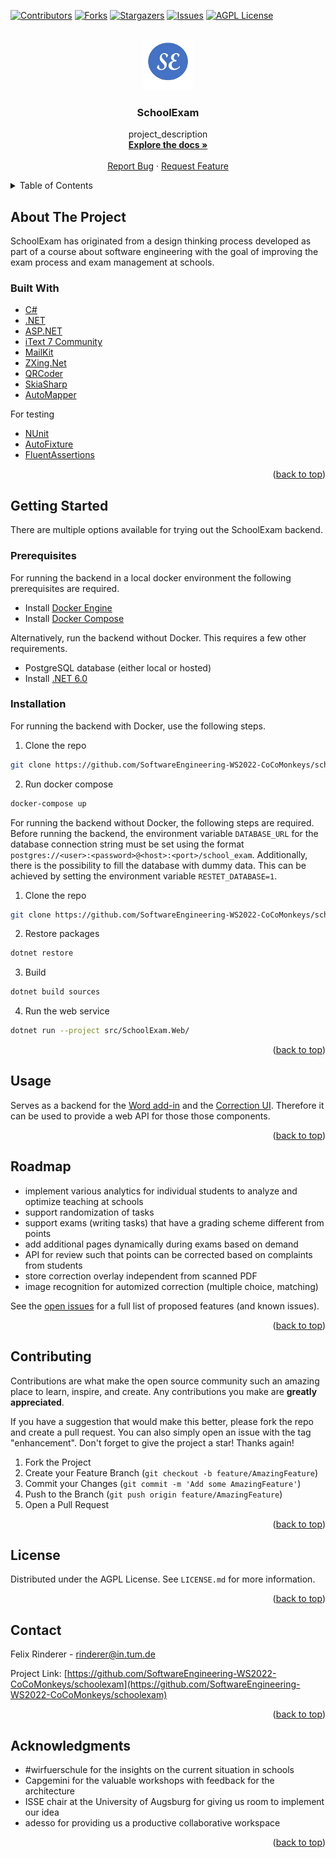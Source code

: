 <div id="top"></div>
<!--
*** Thanks for checking out the Best-README-Template. If you have a suggestion
*** that would make this better, please fork the repo and create a pull request
*** or simply open an issue with the tag "enhancement".
*** Don't forget to give the project a star!
*** Thanks again! Now go create something AMAZING! :D
-->



<!-- PROJECT SHIELDS -->
<!--
*** I'm using markdown "reference style" links for readability.
*** Reference links are enclosed in brackets [ ] instead of parentheses ( ).
*** See the bottom of this document for the declaration of the reference variables
*** for contributors-url, forks-url, etc. This is an optional, concise syntax you may use.
*** https://www.markdownguide.org/basic-syntax/#reference-style-links
-->
[![Contributors][contributors-shield]][contributors-url]
[![Forks][forks-shield]][forks-url]
[![Stargazers][stars-shield]][stars-url]
[![Issues][issues-shield]][issues-url]
[![AGPL License][license-shield]][license-url]


<!-- PROJECT LOGO -->
<br />
<div align="center">
  <a href="https://github.com/SoftwareEngineering-WS2022-CoCoMonkeys/schoolexam">
    <img src="images/selogo2.png" alt="Logo" width="80" height="80">
  </a>

<h3 align="center">SchoolExam</h3>

  <p align="center">
    project_description
    <br />
    <a href="https://github.com/SoftwareEngineering-WS2022-CoCoMonkeys/schoolexam"><strong>Explore the docs »</strong></a>
    <br />
    <br />
    <a href="https://github.com/SoftwareEngineering-WS2022-CoCoMonkeys/
schoolexam/issues">Report Bug</a>
    ·
    <a href="https://github.com/SoftwareEngineering-WS2022-CoCoMonkeys/schoolexam/issues">Request Feature</a>
  </p>
</div>



<!-- TABLE OF CONTENTS -->
<details>
  <summary>Table of Contents</summary>
  <ol>
    <li>
      <a href="#about-the-project">About The Project</a>
      <ul>
        <li><a href="#built-with">Built With</a></li>
      </ul>
    </li>
    <li>
      <a href="#getting-started">Getting Started</a>
      <ul>
        <li><a href="#prerequisites">Prerequisites</a></li>
        <li><a href="#installation">Installation</a></li>
      </ul>
    </li>
    <li><a href="#usage">Usage</a></li>
    <li><a href="#roadmap">Roadmap</a></li>
    <li><a href="#contributing">Contributing</a></li>
    <li><a href="#license">License</a></li>
    <li><a href="#contact">Contact</a></li>
    <li><a href="#acknowledgments">Acknowledgments</a></li>
  </ol>
</details>



<!-- ABOUT THE PROJECT -->

## About The Project

SchoolExam has originated from a design thinking process developed as part of a course about software engineering
with the goal of improving the exam process and exam management at schools.

### Built With

* [C#](https://nextjs.org/)
* [.NET](https://dotnet.microsoft.com/en-us/download/dotnet/6.0)
* [ASP.NET](https://docs.microsoft.com/en-us/aspnet/core/?view=aspnetcore-6.0)
* [iText 7 Community](https://itextpdf.com/en/products/itext-7/itext-7-community)
* [MailKit](https://github.com/jstedfast/MailKit)
* [ZXing.Net](https://github.com/micjahn/ZXing.Net)
* [QRCoder](https://github.com/codebude/QRCoder)
* [SkiaSharp](https://github.com/mono/SkiaSharp)
* [AutoMapper](https://automapper.org/)

For testing

* [NUnit](https://nunit.org/)
* [AutoFixture](https://github.com/AutoFixture/AutoFixture)
* [FluentAssertions](https://fluentassertions.com/)

<p align="right">(<a href="#top">back to top</a>)</p>



<!-- GETTING STARTED -->

## Getting Started

There are multiple options available for trying out the SchoolExam backend.

### Prerequisites

For running the backend in a local docker environment the following prerequisites are required.

- Install [Docker Engine](https://docs.docker.com/engine/install/#server)
- Install [Docker Compose](https://docs.docker.com/compose/install/)

Alternatively, run the backend without Docker. This requires a few other requirements.

- PostgreSQL database (either local or hosted)
- Install [.NET 6.0](https://dotnet.microsoft.com/en-us/download/dotnet/6.0)

### Installation
For running the backend with Docker, use the following steps.
1. Clone the repo
```sh
git clone https://github.com/SoftwareEngineering-WS2022-CoCoMonkeys/schoolexam.git
```

2. Run docker compose
  ```sh
  docker-compose up
  ```

For running the backend without Docker, the following steps are required.
Before running the backend, the environment variable ```DATABASE_URL``` for the database connection string must be set using the format ```postgres://<user>:<password>@<host>:<port>/school_exam```.
Additionally, there is the possibility to fill the database with dummy data.
This can be achieved by setting the environment variable ```RESTET_DATABASE=1```.

1. Clone the repo
```sh
git clone https://github.com/SoftwareEngineering-WS2022-CoCoMonkeys/schoolexam.git
```
2. Restore packages
  ```sh
  dotnet restore
  ```
3. Build
  ```sh
  dotnet build sources
  ```
4. Run the web service
  ```sh
  dotnet run --project src/SchoolExam.Web/
  ```

<p align="right">(<a href="#top">back to top</a>)</p>



<!-- USAGE EXAMPLES -->

## Usage

Serves as a backend for the [Word add-in](https://www.github.com/SoftwareEngineering-WS2022-CoCoMonkeys/schoolexam-word-addin) and the [Correction UI](https://github.com/SoftwareEngineering-WS2022-CoCoMonkeys/schoolexam-correction-ui). Therefore
it can be used to provide a web API for those those components.

<p align="right">(<a href="#top">back to top</a>)</p>


<!-- ROADMAP -->

## Roadmap

- implement various analytics for individual students to analyze and optimize teaching at schools
- support randomization of tasks
- support exams (writing tasks) that have a grading scheme different from points
- add additional pages dynamically during exams based on demand
- API for review such that points can be corrected based on complaints from students
- store correction overlay independent from scanned PDF
- image recognition for automized correction (multiple choice, matching)

See the [open issues](https://github.com/SoftwareEngineering-WS2022-CoCoMonkeys/schoolexam/issues) for a full list of
proposed features (and known issues).

<p align="right">(<a href="#top">back to top</a>)</p>



<!-- CONTRIBUTING -->

## Contributing

Contributions are what make the open source community such an amazing place to learn, inspire, and create. Any
contributions you make are **greatly appreciated**.

If you have a suggestion that would make this better, please fork the repo and create a pull request. You can also
simply open an issue with the tag "enhancement". Don't forget to give the project a star! Thanks again!

1. Fork the Project
2. Create your Feature Branch (`git checkout -b feature/AmazingFeature`)
3. Commit your Changes (`git commit -m 'Add some AmazingFeature'`)
4. Push to the Branch (`git push origin feature/AmazingFeature`)
5. Open a Pull Request

<p align="right">(<a href="#top">back to top</a>)</p>



<!-- LICENSE -->

## License

Distributed under the AGPL License. See `LICENSE.md` for more information.

<p align="right">(<a href="#top">back to top</a>)</p>



<!-- CONTACT -->

## Contact

Felix Rinderer - rinderer@in.tum.de

Project
Link: [https://github.com/SoftwareEngineering-WS2022-CoCoMonkeys/schoolexam](https://github.com/SoftwareEngineering-WS2022-CoCoMonkeys/schoolexam)

<p align="right">(<a href="#top">back to top</a>)</p>



<!-- ACKNOWLEDGMENTS -->

## Acknowledgments

* []()#wirfuerschule for the insights on the current situation in schools
* []()Capgemini for the valuable workshops with feedback for the architecture
* []()ISSE chair at the University of Augsburg for giving us room to implement our idea
* []()adesso for providing us a productive collaborative workspace

<p align="right">(<a href="#top">back to top</a>)</p>



<!-- MARKDOWN LINKS & IMAGES -->
<!-- https://www.markdownguide.org/basic-syntax/#reference-style-links -->

[contributors-shield]: https://img.shields.io/github/contributors/SoftwareEngineering-WS2022-CoCoMonkeys/schoolexam.svg?style=for-the-badge

[contributors-url]: https://github.com/SoftwareEngineering-WS2022-CoCoMonkeys/schoolexam/graphs/contributors

[forks-shield]: https://img.shields.io/github/forks/SoftwareEngineering-WS2022-CoCoMonkeys/schoolexam.svg?style=for-the-badge

[forks-url]: https://github.com/SoftwareEngineering-WS2022-CoCoMonkeys/schoolexam/network/members

[stars-shield]: https://img.shields.io/github/stars/SoftwareEngineering-WS2022-CoCoMonkeys/schoolexam.svg?style=for-the-badge

[stars-url]: https://github.com/SoftwareEngineering-WS2022-CoCoMonkeys/schoolexam/stargazers

[issues-shield]: https://img.shields.io/github/issues/SoftwareEngineering-WS2022-CoCoMonkeys/schoolexam.svg?style=for-the-badge

[issues-url]: https://github.com/SoftwareEngineering-WS2022-CoCoMonkeys/schoolexam/issues

[license-shield]: https://img.shields.io/github/license/SoftwareEngineering-WS2022-CoCoMonkeys/schoolexam.svg?style=for-the-badge

[license-url]: https://github.com/SoftwareEngineering-WS2022-CoCoMonkeys/schoolexam/blob/main/gnu-agpl-v3.0.md

